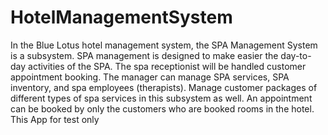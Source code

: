 # HotelManagementSystem
In the Blue Lotus hotel management system, the SPA Management System is a subsystem. SPA management is designed to make easier the day-to-day activities of the SPA. The spa receptionist will be handled customer appointment booking. The manager can manage SPA services, SPA inventory, and spa employees (therapists). Manage customer packages of different types of spa services in this subsystem as well. An appointment can be booked by only the customers who are booked rooms in the hotel. 
This App for test only
